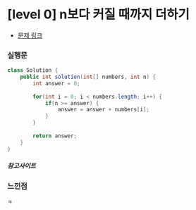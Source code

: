 # [level 0] n보다 커질 때까지 더하기

* [문제 링크](https://school.programmers.co.kr/learn/courses/30/lessons/181884)


### 실행문
```java
class Solution {
    public int solution(int[] numbers, int n) {
        int answer = 0;
        
        for(int i = 0; i < numbers.length; i++) {
            if(n >= answer) {
                answer = answer + numbers[i];
            }
        }
        
        return answer;
    }
}
```


##### 참고사이트


### 느낀점
```
ㅋ
``` 
